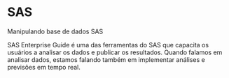 # SAS

Manipulando base de dados SAS 

SAS Enterprise Guide é uma das ferramentas do SAS que capacita os usuários a analisar os dados e publicar os resultados. Quando falamos em analisar dados, estamos falando também em implementar análises e previsões em tempo real.
